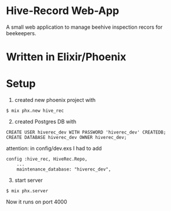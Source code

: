 # Hive-Record Web-App

A small web application to manage beehive inspection recors for beekeepers.

# Written in Elixir/Phoenix

# Setup

1. created new phoenix project with
```
$ mix phx.new hive_rec
```

2. created Postgres DB with
```
CREATE USER hiverec_dev WITH PASSWORD 'hiverec_dev' CREATEDB;
CREATE DATABASE hiverec_dev OWNER hiverec_dev;
```

attention: in config/dev.exs I had to add
```
config :hive_rec, HiveRec.Repo,
    ...
    maintenance_database: "hiverec_dev",
```

3. start server
```
$ mix phx.server
```

Now it runs on port 4000
